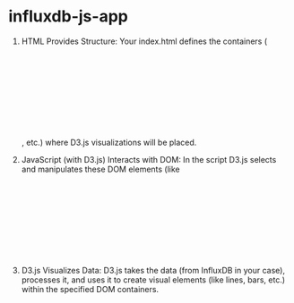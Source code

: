 # influxdb-js-app

1. HTML Provides Structure: Your index.html defines the containers (<svg>, <div>, etc.)   where D3.js visualizations will be placed.

2. JavaScript (with D3.js) Interacts with DOM: In the script D3.js selects and manipulates these DOM elements (like <svg> tags) to insert dynamic visual elements based on data.

3. D3.js Visualizes Data: D3.js takes the data (from InfluxDB in your case), processes it, and uses it to create visual elements (like lines, bars, etc.) within the specified DOM containers.
